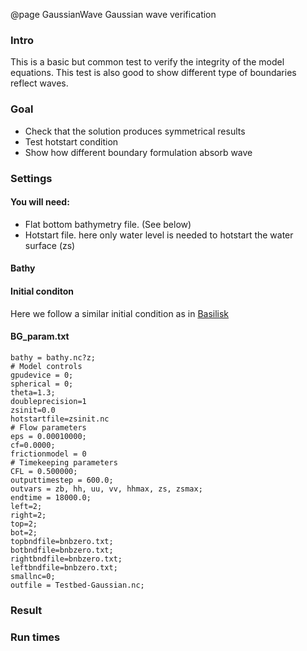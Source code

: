 @page GaussianWave Gaussian wave verification


### Intro
This is a basic but common test to verify the integrity of the model equations. This test is also good to show different type of boundaries reflect waves. 
### Goal
* Check that the solution produces symmetrical results
* Test hotstart condition
* Show how different boundary formulation absorb wave

### Settings
#### You will need:
* Flat bottom bathymetry file. (See below) 
* Hotstart file. here only water level is needed to hotstart the water surface (zs)

#### Bathy

#### Initial conditon
Here we follow a similar initial condition as in [Basilisk](http://basilisk.fr/Tutorial)
#### BG_param.txt
    bathy = bathy.nc?z;
    # Model controls
    gpudevice = 0;
    spherical = 0;
    theta=1.3;
    doubleprecision=1
    zsinit=0.0
    hotstartfile=zsinit.nc
    # Flow parameters
    eps = 0.00010000;
    cf=0.0000;
    frictionmodel = 0
    # Timekeeping parameters
    CFL = 0.500000;
    outputtimestep = 600.0;
    outvars = zb, hh, uu, vv, hhmax, zs, zsmax;
    endtime = 18000.0;
    left=2;
    right=2;
    top=2;
    bot=2;
    topbndfile=bnbzero.txt;
    botbndfile=bnbzero.txt;
    rightbndfile=bnbzero.txt;
    leftbndfile=bnbzero.txt;
    smallnc=0;
    outfile = Testbed-Gaussian.nc;

### Result

### Run times
